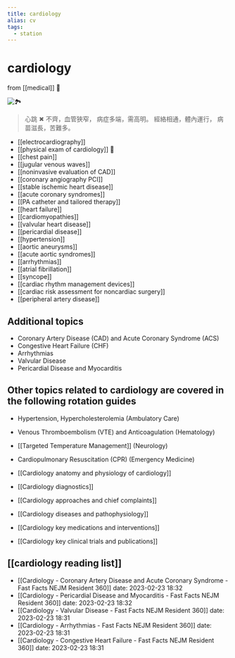 ```yaml
---
title: cardiology
alias: cv
tags:
  - station
---
```


# cardiology

from [[medical]] 󰒖

![🏞️](https://i.imgur.com/gCvK5Sa.png)

> 心跳 ✖ 不齊，血管狹窄，
> 病症多端，需高明。
> 經絡相通，體內運行，
> 病苗滋長，苦難多。

- [[electrocardiography]]
- [[physical exam of cardiology]] 󰒗
- [[chest pain]]
- [[jugular venous waves]]
- [[noninvasive evaluation of CAD]]
- [[coronary angiography PCI]]
- [[stable ischemic heart disease]]
- [[acute coronary syndromes]]
- [[PA catheter and tailored therapy]]
- [[heart failure]]
- [[cardiomyopathies]]
- [[valvular heart disease]]
- [[pericardial disease]]
- [[hypertension]]
- [[aortic aneurysms]]
- [[acute aortic syndromes]]
- [[arrhythmias]]
- [[atrial fibrillation]]
- [[syncope]]
- [[cardiac rhythm management devices]]
- [[cardiac risk assessment for noncardiac surgery]]
- [[peripheral artery disease]]

## Additional topics

- Coronary Artery Disease (CAD) and Acute Coronary Syndrome (ACS)
- Congestive Heart Failure (CHF)
- Arrhythmias
- Valvular Disease
- Pericardial Disease and Myocarditis

## Other topics related to cardiology are covered in the following rotation guides

- Hypertension, Hypercholesterolemia (Ambulatory Care)
- Venous Thromboembolism (VTE) and Anticoagulation (Hematology)
- [[Targeted Temperature Management]] (Neurology)
- Cardiopulmonary Resuscitation (CPR) (Emergency Medicine)

- [[Cardiology anatomy and physiology of cardiology]]

- [[Cardiology diagnostics]]

- [[Cardiology approaches and chief complaints]]

- [[Cardiology diseases and pathophysiology]]

- [[Cardiology key medications and interventions]]

- [[Cardiology key clinical trials and publications]]

## [[cardiology reading list]]

- [[Cardiology - Coronary Artery Disease and Acute Coronary Syndrome - Fast Facts  NEJM Resident 360]] date: 2023-02-23 18:32
- [[Cardiology - Pericardial Disease and Myocarditis - Fast Facts  NEJM Resident 360]] date: 2023-02-23 18:32
- [[Cardiology - Valvular Disease - Fast Facts  NEJM Resident 360]] date: 2023-02-23 18:31
- [[Cardiology - Arrhythmias - Fast Facts  NEJM Resident 360]] date: 2023-02-23 18:31
- [[Cardiology - Congestive Heart Failure - Fast Facts  NEJM Resident 360]] date: 2023-02-23 18:31
